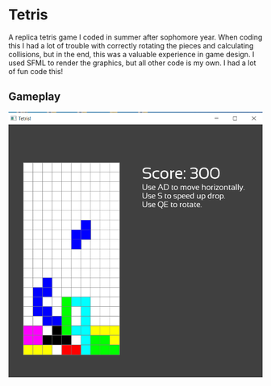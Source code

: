# Tetris

 A replica tetris game I coded in summer after sophomore year. When coding this I had a lot of trouble with correctly rotating the pieces and calculating collisions, but in the end, this was a valuable experience in game design. I used SFML to render the graphics, but all other code is my own. I had a lot of fun code this!

## Gameplay

![Alt text](screenshots/tetris.png?raw=true "Gameplay")
